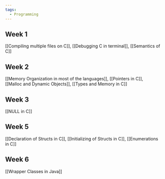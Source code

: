 ```yaml
---
tags:
  - Programming
---
```

## Week 1
[[Compiling multiple files on C]], [[Debugging C in terminal]], [[Semantics of C]]
## Week 2
[[Memory Organization in most of the languages]], [[Pointers in C]], [[Malloc and Dynamic Objects]], [[Types and Memory in C]]
## Week 3
[[NULL in C]]
## Week 5
[[Declaration of Structs in C]], [[Initializing of Structs in C]], [[Enumerations in C]]
## Week 6
[[Wrapper Classes in Java]]